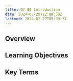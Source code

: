 ```yaml
---
title: 07.00 Introduction
date: 2024-02-29T12:00:00Z
lastmod: 2024-02-27T05:09:37
---
```


## Overview

## Learning Objectives

## Key Terms
